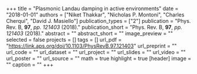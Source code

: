 +++
title = "Plasmonic Landau damping in active environments"
date = "2018-01-01"
authors = ["Niket Thakkar", "Nicholas P. Montoni", "Charles Cherqui", "David J. Masiello"]
publication_types = ["2"]
publication = "Phys. Rev. B, **97**, _pp. 121403_ (2018)."
publication_short = "Phys. Rev. B, **97**, _pp. 121403_ (2018)."
abstract = ""
abstract_short = ""
image_preview = ""
selected = false
projects = []
tags = []
url_pdf = "https://link.aps.org/doi/10.1103/PhysRevB.97.121403"
url_preprint = ""
url_code = ""
url_dataset = ""
url_project = ""
url_slides = ""
url_video = ""
url_poster = ""
url_source = ""
math = true
highlight = true
[header]
image = ""
caption = ""
+++
